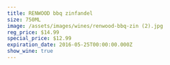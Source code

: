 ```yaml
---
title: RENWOOD bbq zinfandel
size: 750ML
image: /assets/images/wines/renwood-bbq-zin (2).jpg
reg_price: $14.99
special_price: $12.99
expiration_date: 2016-05-25T00:00:00.000Z
show_wine: true
---
```



